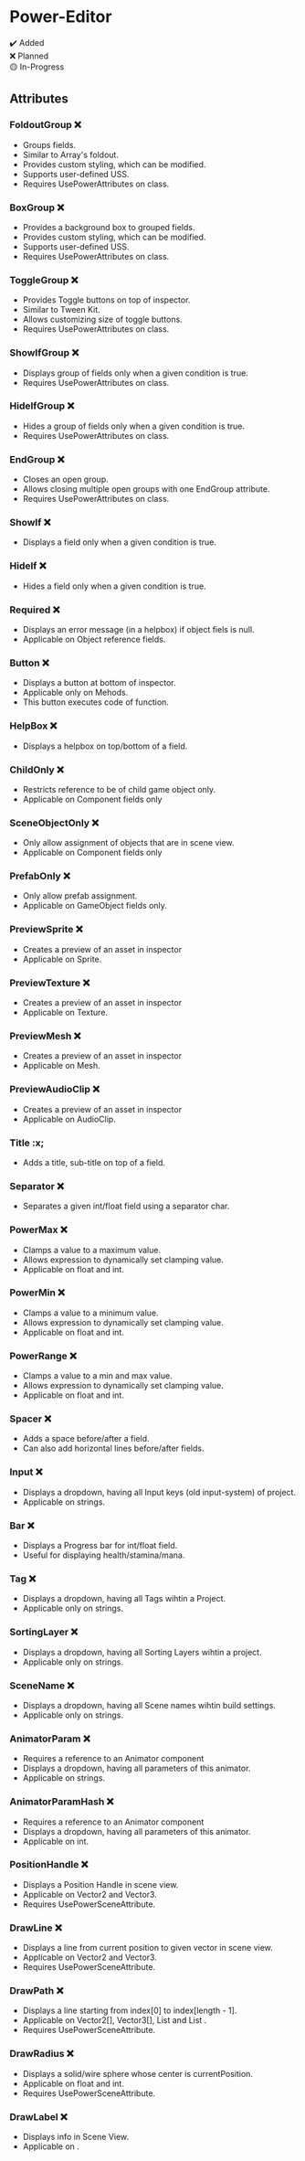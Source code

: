 # Power-Editor
:heavy_check_mark: Added  
:x: Planned  
:yellow_circle: In-Progress  

## Attributes
### FoldoutGroup :x:
- Groups fields.
- Similar to Array's foldout.
- Provides custom styling, which can be modified.
- Supports user-defined USS.
- Requires UsePowerAttributes on class.

### BoxGroup :x:
- Provides a background box to grouped fields.
- Provides custom styling, which can be modified.
- Supports user-defined USS.
- Requires UsePowerAttributes on class.

### ToggleGroup :x:
- Provides Toggle buttons on top of inspector.
- Similar to Tween Kit.
- Allows customizing size of toggle buttons.
- Requires UsePowerAttributes on class.

### ShowIfGroup :x:
- Displays group of fields only when a given condition is true.
- Requires UsePowerAttributes on class.

### HideIfGroup :x:
- Hides a group of fields only when a given condition is true.
- Requires UsePowerAttributes on class.

### EndGroup :x:
- Closes an open group.
- Allows closing multiple open groups with one EndGroup attribute.
- Requires UsePowerAttributes on class.

### ShowIf :x:
- Displays a field only when a given condition is true.

### HideIf :x:
- Hides a field only when a given condition is true.

### Required :x:
- Displays an error message (in a helpbox) if object fiels is null.
- Applicable on Object reference fields. 

### Button :x:
- Displays a button at bottom of inspector.
- Applicable only on Mehods.
- This button executes code of function.

### HelpBox :x:
- Displays a helpbox on top/bottom of a field.

### ChildOnly :x:
- Restricts reference to be of child game object only.
- Applicable on Component fields only

### SceneObjectOnly :x:
- Only allow assignment of objects that are in scene view.
- Applicable on Component fields only

### PrefabOnly :x:
- Only allow prefab assignment.
- Applicable on GameObject fields only.

### PreviewSprite :x:
- Creates a preview of an asset in inspector
- Applicable on Sprite.

### PreviewTexture :x:
- Creates a preview of an asset in inspector
- Applicable on Texture.

### PreviewMesh :x:
- Creates a preview of an asset in inspector
- Applicable on Mesh.

### PreviewAudioClip :x:
- Creates a preview of an asset in inspector
- Applicable on AudioClip.

### Title :x;
- Adds a title, sub-title on top of a field.

### Separator :x:
- Separates a given int/float field using a separator char.

### PowerMax :x:
- Clamps a value to a maximum value.
- Allows expression to dynamically set clamping value.
- Applicable on float and int.

### PowerMin :x:
- Clamps a value to a minimum value.
- Allows expression to dynamically set clamping value.
- Applicable on float and int.

### PowerRange :x:
- Clamps a value to a min and max value.
- Allows expression to dynamically set clamping value.
- Applicable on float and int.

### Spacer :x:
- Adds a space before/after a field.
- Can also add horizontal lines before/after fields.

### Input :x:
- Displays a dropdown, having all Input keys (old input-system) of project.
- Applicable on strings. 

### Bar :x:
- Displays a Progress bar for int/float field.
- Useful for displaying health/stamina/mana.

### Tag :x:
- Displays a dropdown, having all Tags wihtin a Project.
- Applicable only on strings.

### SortingLayer :x:
- Displays a dropdown, having all Sorting Layers wihtin a project.
- Applicable only on strings.

### SceneName :x:
- Displays a dropdown, having all Scene names wihtin build settings.
- Applicable only on strings.

### AnimatorParam :x:
- Requires a reference to an Animator component
- Displays a dropdown, having all parameters of this animator.
- Applicable on strings.

### AnimatorParamHash :x:
- Requires a reference to an Animator component
- Displays a dropdown, having all parameters of this animator.
- Applicable on int.

### PositionHandle :x:
- Displays a Position Handle in scene view.
- Applicable on Vector2 and Vector3. 
- Requires UsePowerSceneAttribute.

### DrawLine :x:
- Displays a line from current position to given vector in scene view.
- Applicable on Vector2 and Vector3.
- Requires UsePowerSceneAttribute.

### DrawPath :x:
- Displays a line starting from index[0] to index[length - 1].
- Applicable on Vector2[], Vector3[], List<Vector2> and List<Vector3> .
- Requires UsePowerSceneAttribute.

### DrawRadius :x:
- Displays a solid/wire sphere whose center is currentPosition.
- Applicable on float and int.
- Requires UsePowerSceneAttribute.

### DrawLabel :x:
- Displays info in Scene View.
- Applicable on <unknown>. 
